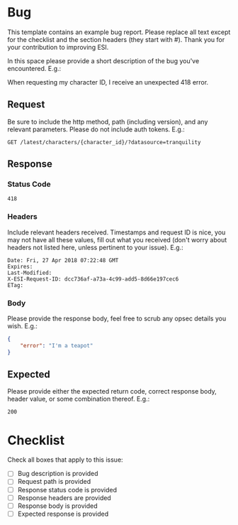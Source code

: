 # Bug

This template contains an example bug report. Please replace all text except for the checklist and the section headers (they start with \#). Thank you for your contribution to improving ESI.

In this space please provide a short description of the bug you've encountered. E.g.:

When requesting my character ID, I receive an unexpected 418 error.

## Request

Be sure to include the http method, path (including version), and any relevant parameters. Please do not include auth tokens. E.g.:

`GET /latest/characters/{character_id}/?datasource=tranquility`

## Response

### Status Code

`418`

### Headers

Include relevant headers received. Timestamps and request ID is nice, you may not have all these values, fill out what you received (don't worry about headers not listed here, unless pertinent to your issue). E.g.:

```
Date: Fri, 27 Apr 2018 07:22:48 GMT
Expires:
Last-Modified:
X-ESI-Request-ID: dcc736af-a73a-4c99-add5-8d66e197cec6
ETag:
```

### Body

Please provide the response body, feel free to scrub any opsec details you wish. E.g.:

```json
{
    "error": "I'm a teapot"
}
```

## Expected

Please provide either the expected return code, correct response body, header value, or some combination thereof. E.g.:

`200`


# Checklist

Check all boxes that apply to this issue:

- [ ] Bug description is provided
- [ ] Request path is provided
- [ ] Response status code is provided
- [ ] Response headers are provided
- [ ] Response body is provided
- [ ] Expected response is provided
